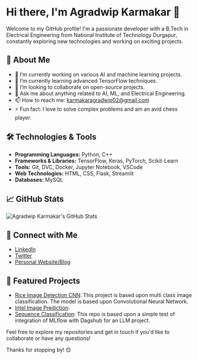 # Hi there, I'm Agradwip Karmakar 👋

Welcome to my GitHub profile! I'm a passionate developer with a B.Tech in Electrical Engineering from National Institute of Technology Durgapur, constantly exploring new technologies and working on exciting projects.

## 🚀 About Me

- 🔭 I’m currently working on various AI and machine learning projects.
- 🌱 I’m currently learning advanced TensorFlow techniques.
- 👯 I’m looking to collaborate on open-source projects.
- 💬 Ask me about anything related to AI, ML, and Electrical Engineering.
- 📫 How to reach me: karmakaragradwip02@gmail.com
- ⚡ Fun fact: I love to solve complex problems and am an avid chess player.

## 🛠️ Technologies & Tools

- **Programming Languages:** Python, C++
- **Frameworks & Libraries:** TensorFlow, Keras, PyTorch, Scikit-Learn
- **Tools:** Git, DVC, Docker, Jupyter Notebook, VSCode
- **Web Technologies:** HTML, CSS, Flask, Streamlit
- **Databases:** MySQL

## 📈 GitHub Stats

![Agradwip Karmakar's GitHub Stats](https://github-readme-stats.vercel.app/api?username=karmakaragradwip02&show_icons=true&hide_border=true)

## 🔗 Connect with Me

- [LinkedIn](https://www.linkedin.com/in/yourprofile)
- [Twitter](https://x.com/Agradwip2002)
- [Personal Website/Blog](https://karmakaragradwip02.github.io/portfolio-agradwip/)

## 📂 Featured Projects

- [Rice Image Detection CNN](https://github.com/karmakaragradwip02/rice_image_detection_cnn): This project is based upon multi class image classification. The model is based upon Convolutional Neural Network.
- [Intel Image Prediction](https://github.com/karmakaragradwip02/intel_image_prediction):
- [Sequence Classification](https://github.com/karmakaragradwip02/sequence_classification-MLFlow-): This repo is based upon a simple test of integration of MLflow with Dagshub for an LLM project.

Feel free to explore my repositories and get in touch if you'd like to collaborate or have any questions!

Thanks for stopping by! 😊

